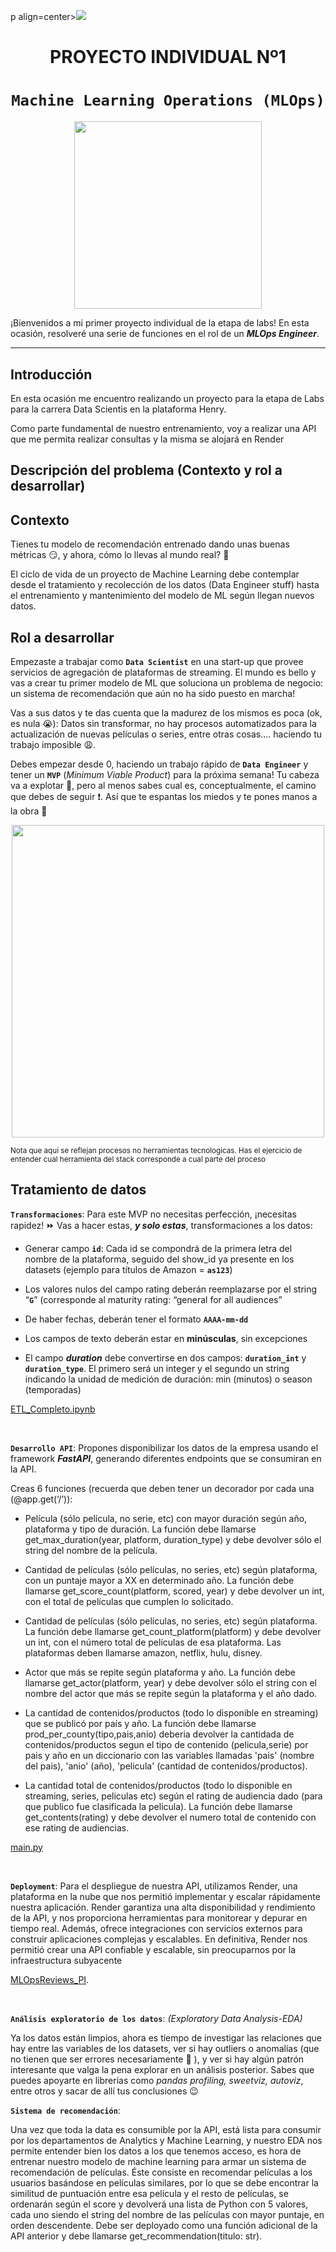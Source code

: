 p align=center><img src=https://d31uz8lwfmyn8g.cloudfront.net/Assets/logo-henry-white-lg.png><p>

# <h1 align=center> **PROYECTO INDIVIDUAL Nº1** </h1>

# <h1 align=center>**`Machine Learning Operations (MLOps)`**</h1>

<p align="center">
<img src="https://user-images.githubusercontent.com/67664604/217914153-1eb00e25-ac08-4dfa-aaf8-53c09038f082.png"  height=300>
</p>

¡Bienvenidos a mi primer proyecto individual de la etapa de labs! En esta ocasión, resolveré una serie de funciones en el rol de un ***MLOps Engineer***.  

<hr>  

## **Introducción**

En esta ocasión me encuentro realizando un proyecto para la etapa de Labs para la carrera Data Scientis en la plataforma Henry.

Como parte fundamental de nuestro entrenamiento, voy a realizar una API que me permita realizar consultas y la misma se alojará en Render


## **Descripción del problema (Contexto y rol a desarrollar)**

## Contexto

Tienes tu modelo de recomendación entrenado dando unas buenas métricas :smirk:, y ahora, cómo lo llevas al mundo real? :eyes:

El ciclo de vida de un proyecto de Machine Learning debe contemplar desde el tratamiento y recolección de los datos (Data Engineer stuff) hasta el entrenamiento y mantenimiento del modelo de ML según llegan nuevos datos.


## Rol a desarrollar

Empezaste a trabajar como **`Data Scientist`** en una start-up que provee servicios de agregación de plataformas de streaming. El mundo es bello y vas a crear tu primer modelo de ML que soluciona un problema de negocio: un sistema de recomendación que aún no ha sido puesto en marcha! 

Vas a sus datos y te das cuenta que la madurez de los mismos es poca (ok, es nula :sob:): Datos sin transformar, no hay procesos automatizados para la actualización de nuevas películas o series, entre otras cosas….  haciendo tu trabajo imposible :weary:. 

Debes empezar desde 0, haciendo un trabajo rápido de **`Data Engineer`** y tener un **`MVP`** (_Minimum Viable Product_) para la próxima semana! Tu cabeza va a explotar 🤯, pero al menos sabes cual es, conceptualmente, el camino que debes de seguir :exclamation:. Así que te espantas los miedos y te pones manos a la obra :muscle:

<p align="center">
<img src="https://github.com/HX-PRomero/PI_ML_OPS/raw/main/src/DiagramaConceptualDelFlujoDeProcesos.png"  height=500>
</p>

<sub> Nota que aqui se reflejan procesos no herramientas tecnologicas. Has el ejercicio de entender cual herramienta del stack corresponde a cual parte del proceso<sub/>

## **Tratamiento de datos**

**`Transformaciones`**:  Para este MVP no necesitas perfección, ¡necesitas rapidez! ⏩ Vas a hacer estas, ***y solo estas***, transformaciones a los datos:


+ Generar campo **`id`**: Cada id se compondrá de la primera letra del nombre de la plataforma, seguido del show_id ya presente en los datasets (ejemplo para títulos de Amazon = **`as123`**)

+ Los valores nulos del campo rating deberán reemplazarse por el string “**`G`**” (corresponde al maturity rating: “general for all audiences”

+ De haber fechas, deberán tener el formato **`AAAA-mm-dd`**

+ Los campos de texto deberán estar en **minúsculas**, sin excepciones

+ El campo ***duration*** debe convertirse en dos campos: **`duration_int`** y **`duration_type`**. El primero será un integer y el segundo un string indicando la unidad de medición de duración: min (minutos) o season (temporadas)

[ETL_Completo.ipynb](https://github.com/Vansik4/MLOpsReviews_PI/blob/main/ETL_Completo.ipynb)

<br/>

**`Desarrollo API`**:   Propones disponibilizar los datos de la empresa usando el framework ***FastAPI***, generando diferentes endpoints que se consumiran en la API.

Creas 6 funciones (recuerda que deben tener un decorador por cada una (@app.get(‘/’)):

+ Película (sólo película, no serie, etc) con mayor duración según año, plataforma y tipo de duración. La función debe llamarse get_max_duration(year, platform, duration_type) y debe devolver sólo el string del nombre de la película.
+ Cantidad de películas (sólo películas, no series, etc) según plataforma, con un puntaje mayor a XX en determinado año. La función debe llamarse get_score_count(platform, scored, year) y debe devolver un int, con el total de películas que cumplen lo solicitado.

+ Cantidad de películas (sólo películas, no series, etc) según plataforma. La función debe llamarse get_count_platform(platform) y debe devolver un int, con el número total de películas de esa plataforma. Las plataformas deben llamarse amazon, netflix, hulu, disney.

+ Actor que más se repite según plataforma y año. La función debe llamarse get_actor(platform, year) y debe devolver sólo el string con el nombre del actor que más se repite según la plataforma y el año dado.

+ La cantidad de contenidos/productos (todo lo disponible en streaming) que se publicó por país y año. La función debe llamarse prod_per_county(tipo,pais,anio) deberia devolver la cantidada de contenidos/productos segun el tipo de contenido (pelicula,serie) por pais y año en un diccionario con las variables llamadas 'pais' (nombre del pais), 'anio' (año), 'pelicula' (cantidad de contenidos/productos).

+ La cantidad total de contenidos/productos (todo lo disponible en streaming, series, peliculas etc) según el rating de audiencia dado (para que publico fue clasificada la pelicula). La función debe llamarse get_contents(rating) y debe devolver el numero total de contenido con ese rating de audiencias.

[main.py](https://github.com/Vansik4/MLOpsReviews_PI/blob/main/main.py) 

<br/>


**`Deployment`**: 
Para el despliegue de nuestra API, utilizamos Render, una plataforma en la nube que nos permitió implementar y escalar rápidamente nuestra aplicación. Render garantiza una alta disponibilidad y rendimiento de la API, y nos proporciona herramientas para monitorear y depurar en tiempo real. Además, ofrece integraciones con servicios externos para construir aplicaciones complejas y escalables. En definitiva, Render nos permitió crear una API confiable y escalable, sin preocuparnos por la infraestructura subyacente

[MLOpsReviews_PI](https://mlopsreviews-pi.onrender.com/docs).

<br/>

**`Análisis exploratorio de los datos`**: _(Exploratory Data Analysis-EDA)_

Ya los datos están limpios, ahora es tiempo de investigar las relaciones que hay entre las variables de los datasets, ver si hay outliers o anomalías (que no tienen que ser errores necesariamente :eyes: ), y ver si hay algún patrón interesante que valga la pena explorar en un análisis posterior.  Sabes que puedes apoyarte en librerías como _pandas profiling, sweetviz, autoviz_, entre otros y sacar de allí tus conclusiones 😉

**`Sistema de recomendación`**: 

Una vez que toda la data es consumible por la API, está lista para consumir por los departamentos de Analytics y Machine Learning, y nuestro EDA nos permite entender bien los datos a los que tenemos acceso, es hora de entrenar nuestro modelo de machine learning para armar un sistema de recomendación de películas. Éste consiste en recomendar películas a los usuarios basándose en películas similares, por lo que se debe encontrar la similitud de puntuación entre esa película y el resto de películas, se ordenarán según el score y devolverá una lista de Python con 5 valores, cada uno siendo el string del nombre de las películas con mayor puntaje, en orden descendente. Debe ser deployado como una función adicional de la API anterior y debe llamarse get_recommendation(titulo: str).

<br/>





